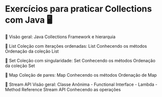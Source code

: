 # Exercícios para praticar Collections com Java 🖥️

🔸 Visão geral: Java Collections Framework e hierarquia

🔸 List
Coleção com iterações ordenadas: List
Conhecendo os métodos
Ordenação da coleção List

🔸 Set
Coleção com singularidade: Set
Conhecendo os métodos
Ordenação da coleção Set

🔸 Map
Coleção de pares: Map
Conhecendo os métodos
Ordenação de Map

🔸 Stream API
Visão geral: Classe Anônima - Functional Interface - Lambda - Method Reference
Stream API
Conhecendo as operações
